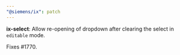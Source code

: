 ```yaml
---
"@siemens/ix": patch
---
```


__ix-select__: Allow re-opening of dropdown after clearing the select in `editable` mode.

Fixes #1770.
